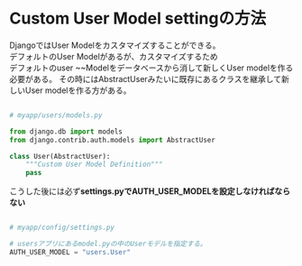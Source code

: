 # Custom User Model settingの方法

DjangoではUser Modelをカスタマイズすることができる。  
デフォルトのUser Modelがあるが、カスタマイズするため  
デフォルトのuser ~~Modelをデータベースから消して新しくUser modelを作る必要がある。
その時にはAbstractUserみたいに既存にあるクラスを継承して新しいUser modelを作る方がある。

```python

# myapp/users/models.py

from django.db import models
from django.contrib.auth.models import AbstractUser

class User(AbstractUser):
    """Custom User Model Definition"""
    pass

```

こうした後には必ず**settings.pyでAUTH_USER_MODELを設定しなければならない**  



```python

# myapp/config/settings.py

# usersアプリにあるmodel.pyの中のUserモデルを指定する。
AUTH_USER_MODEL = "users.User"


```